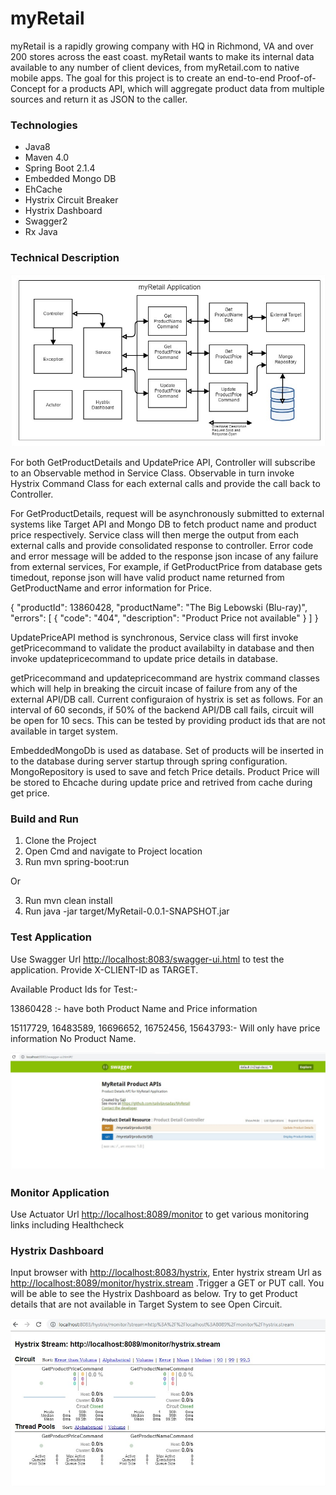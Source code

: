 # myRetail
myRetail is a rapidly growing company with HQ in Richmond, VA and over 200 stores across the east coast. myRetail wants to make its internal data available to any number of client devices, from myRetail.com to native mobile apps. 
The goal for this project is to create an end-to-end Proof-of-Concept for a products API, which will aggregate product data from multiple sources and return it as JSON to the caller.

### Technologies

* Java8
* Maven 4.0
* Spring Boot 2.1.4
* Embedded Mongo DB
* EhCache
* Hystrix Circuit Breaker
* Hystrix Dashboard
* Swagger2
* Rx Java

### Technical Description

![Arch](/src/main/resources/static/arch.png)

For both GetProductDetails and UpdatePrice API, Controller will subscribe to an Observable method in Service Class. Observable in turn invoke Hystrix Command Class for each external calls and provide the call back to Controller.

For GetProductDetails, request will be asynchronously submitted to external systems like Target API and Mongo DB to fetch product name and product price respectively. Service class will then merge the output from each external calls and provide consolidated response to controller. Error code and error message will be added to the response json incase of any failure from external services, For example, if GetProductPrice from database gets timedout, reponse json will have valid product name returned from GetProductName and error information for Price.

{
  "productId": 13860428,
  "productName": "The Big Lebowski (Blu-ray)",
  "errors": [
    {
      "code": "404",
      "description": "Product Price not available"
    }
  ]
}

UpdatePriceAPI method is synchronous, Service class will first invoke getPricecommand to validate the product availabilty in database and then invoke updatepricecommand to update price details in database.

getPricecommand and updatepricecommand are hystrix command classes which will help in breaking the circuit incase of failure from any of the external API/DB call. Current configuraion of hystrix is set as follows. For an interval of 60 seconds, if 50% of the backend API/DB call fails, circuit will be open for 10 secs. This can be tested by providing product ids that are not available in target system.

EmbeddedMongoDb is used as database. Set of products will be inserted in to the database during server startup through spring configuration. MongoRepository is used to save and fetch Price details. Product Price will be stored to Ehcache during update price and retrived from cache during get price. 

### Build and Run

1. Clone the Project
2. Open Cmd and navigate to Project location
3. Run mvn spring-boot:run

Or 

3. Run mvn clean install
4. Run java -jar target/MyRetail-0.0.1-SNAPSHOT.jar

### Test Application

Use Swagger Url <http://localhost:8083/swagger-ui.html> to test the application. Provide X-CLIENT-ID as TARGET.

Available Product Ids for Test:-

13860428 :- have both Product Name and Price information

15117729, 16483589, 16696652, 16752456, 15643793:- Will only have price information No Product Name.

![Hystrix](/src/main/resources/static/swagger.png)

### Monitor Application

Use Actuator Url <http://localhost:8089/monitor> to get various monitoring links including Healthcheck

### Hystrix Dashboard

Input browser with <http://localhost:8083/hystrix>, Enter hystrix stream Url as <http://localhost:8089/monitor/hystrix.stream> .Trigger a GET or PUT call. You will be able to see the Hystrix Dashboard as below. Try to get Product details that are not available in Target System to see Open Circuit.

![Hystrix](/src/main/resources/static/hystrix.png)











